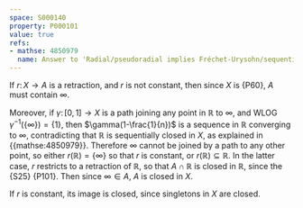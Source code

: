 ```yaml
---
space: S000140
property: P000101
value: true
refs:
- mathse: 4850979
  name: Answer to 'Radial/pseudoradial implies Fréchet-Urysohn/sequential for locally countable spaces'
---
```


If $r\colon X\to A$ is a retraction, and $r$ is not constant, then since $X$ is {P60},  $A$ must contain $\infty$.  

Moreover, if $\gamma\colon [0,1]\to X$ is a path joining any point in $\mathbb R$ to $\infty$, and WLOG $\gamma^{-1}(\{\infty\})=\{1\}$, then $\gamma(1-\frac{1}{n})$ is a sequence in $\mathbb R$ converging to $\infty$, contradicting that $\mathbb R$ is sequentially closed in $X$, as explained in {{mathse:4850979}}.  Therefore $\infty$ cannot be joined by a path to any other point, so either $r(\mathbb R)=\{\infty\}$ so that $r$ is constant, or $r(\mathbb R)\subseteq \mathbb R$.  In the latter case, $r$ restricts to a retraction of $\mathbb R$, so that $A\cap \mathbb R$ is closed in $\mathbb R$, since the {S25} {P101}.  Then since $\infty\in A$, $A$ is closed in $X$.

If $r$ is constant, its image is closed, since singletons in $X$ are closed.